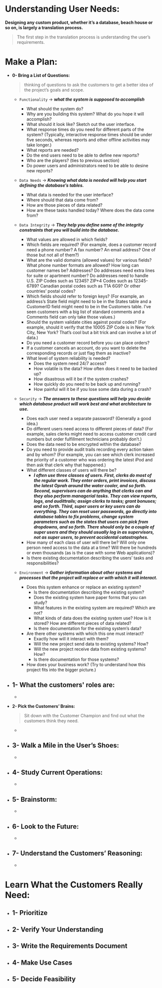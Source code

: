 # Understanding User Needs:

**Designing any custom product, whether it’s a database, beach house or so on, is largely a translation process.**
> The first step in the translation process is understanding the user’s requirements.

# Make a Plan:
- **0- Bring a List of Questions:**
    > thinking of questions to ask the customers to get a better idea of the project’s goals and scope.
    - `Functionality` -> ***what the system is supposed to accomplish***
        - What should the system do?
        - Why are you building this system? What do you hope it will accomplish?
        - What should it look like? Sketch out the user interface.
        - What response times do you need for different parts of the system? (Typically, interactive response times should be under five seconds, whereas reports and other offline activities may take longer.)
        - What reports are needed?
        - Do the end users need to be able to define new reports?
        - Who are the players? (ties to previous section)
        - Do power users and administrators need to be able to desine new reports?

    - `Data Needs` -> ***Knowing what data is needed will help you start defining the database’s tables.***
        - What data is needed for the user interface?
        - Where should that data come from?
        - How are those pieces of data related?
        - How are these tasks handled today? Where does the data come from?

    - `Data Integrity` -> ***They help you define some of the integrity constraints that you will build into the database.***
        - What values are allowed in which fields?
        - Which fields are required? (For example, does a customer record need a phone number? A fax number? An email address? One of those but not all of them?)
        - What are the valid domains (allowed values) for various fields? What phone number formats are allowed? How long can customer names be? Addresses? Do addresses need extra lines for suite or apartment number? Do addresses need to handle U.S. ZIP Codes such as 12345? ZIP+4 Codes such as 12345-6789? Canadian postal codes such as T1A 6G9? Or other countries’ postal codes?
        - Which fields should refer to foreign keys? (For example, an address’s State field might need to be in the States table and a CustomerID field might need to be in the Customers table. I’ve seen customers with a big list of standard comments and a Comments field can only take those values.)
        - Should the system validate cities against postal codes? (For example, should it verify that the 10005 ZIP Code is in New York City, New York? That’s cool but a bit trick and can involve a lot of data.)
        - Do you need a customer record before you can place orders?
        - If a customer cancels an account, do you want to delete the corresponding records or just flag
        them as inactive?
        - What level of system reliability is needed?
            - Does the system need 24/7 access?
            - How volatile is the data? How often does it need to be backed up?
            - How disastrous will it be if the system crashes?
            - How quickly do you need to be back up and running?
            - How painful will it be if you lose some data during a crash?

    - `Security` -> ***The answers to these questions will help you decide which database product will work best and what architecture to use.***
        - Does each user need a separate password? (Generally a good idea.)
        - Do different users need access to different pieces of data? (For example, sales clerks might need to access customer credit card numbers but order fulfillment technicians probably don’t.)
        - Does the data need to be encrypted within the database?
        - Do you need to provide audit trails recording every action taken and by whom? (For example, you can see which clerk increased the priority of a customer who was ordering the latest iPod and then ask that clerk why that happened.)
        - What different classes of users will there be?
            - ***I often use three classes of users. First, clerks do most of the regular work. They enter orders, print invoices, discuss the latest Oprah around the water cooler, and so forth. Second, supervisors can do anything that clerks can and they also perform managerial tasks. They can view reports, logs, and audittrails; assign clerks to tasks; grant bonuses; and so forth. Third, super users or key users can do everything. They can reset user passwords, go directly into database tables to fix problems, change system parameters such as the states that users can pick from dropdowns, and so forth. There should only be a couple of super users and they should usually log in as supervisors, not as super users, to prevent accidental catastrophes.***
        - How many of each class of user will there be? Will only one person need access to the data at a time? Will there be hundreds or even thousands (as is the case with some Web applications)?
        - Is there existing documentation describing the users’ tasks and responsibilities?

    - `Environment` -> ***Gather information about other systems and processes that the project will replace or with which it will interact.***
        - Does this system enhance or replace an existing system?
            - Is there documentation describing the existing system?
            - Does the existing system have paper forms that you can study?
            - What features in the existing system are required? Which are not?
            - What kinds of data does the existing system use? How is it stored? How are different pieces
            of data related?
            - Is there documentation for the existing system’s data?
        - Are there other systems with which this one must interact?
            - Exactly how will it interact with them?
            - Will the new project send data to existing systems? How?
            - Will the new project receive data from existing systems? How?
            - Is there documentation for those systems?
        - How does your business work? (Try to understand how this project fits into the bigger picture.)

- **1- What the customers' roles are:**
    - 
    - 
    

- **2- Pick the Customers’ Brains:**
    > Sit down with the Customer Champion and find out what the customers think they need.
    - 

- **3- Walk a Mile in the User’s Shoes:**
    - 
    - 

- **4- Study Current Operations:**
    - 
    - 

- **5- Brainstorm:**
    - 
    - 

- **6- Look to the Future:**
    - 
    - 

- **7- Understand the Customers’ Reasoning:**
    - 
    - 

# Learn What the Customers Really Need:

- 1- Prioritize
    - 
- 2- Verify Your Understanding
    - 
- 3- Write the Requirements Document
    - 
- 4- Make Use Cases
    - 
- 5- Decide Feasibility
    - 
